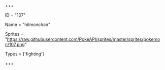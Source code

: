 




+++

ID = "107"

Name = "hitmonchan"

Sprites = "https://raw.githubusercontent.com/PokeAPI/sprites/master/sprites/pokemon/107.png"

Types = ['fighting']

+++

